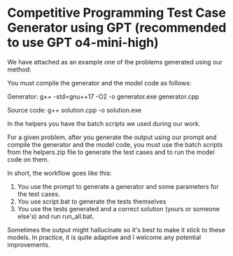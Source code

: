 # Competitive Programming Test Case Generator using GPT (recommended to use GPT o4-mini-high)

We have attached as an example one of the problems generated using our method:

You must compile the generator and the model code as follows:

Generator: g++ -std=gnu++17 -O2 -o generator.exe generator.cpp

Source code: g++ solution.cpp -o solution.exe

In the helpers you have the batch scripts we used during our work.

For a given problem, after you generate the output using our prompt and compile the generator and the model code, you must use the batch scripts from the helpers.zip file to generate the test cases and to run the model code on them.

In short, the workflow goes like this:

1. You use the prompt to generate a generator and some parameters for the test cases.
2. You use script.bat to generate the tests themselves
3. You use the tests generated and a correct solution (yours or someone else's) and run run_all.bat.

Sometimes the output might hallucinate so it's best to make it stick to these models. In practice, it is quite adaptive and I welcome any potential improvements.
